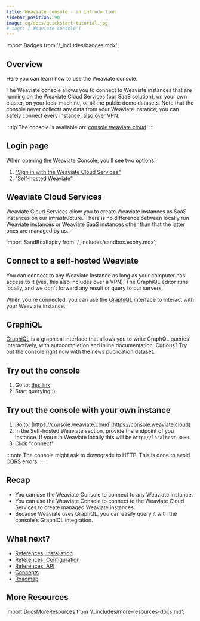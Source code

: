 ```yaml
---
title: Weaviate console - an introduction
sidebar_position: 90
image: og/docs/quickstart-tutorial.jpg
# tags: ['Weaviate console']
---
```

import Badges from '/_includes/badges.mdx';

<Badges/>

## Overview

Here you can learn how to use the Weaviate console.

The Weaviate console allows you to connect to Weaviate instances that are running on the Weaviate Cloud Services (our SaaS solution), on your own cluster, on your local machine, or all the public demo datasets. Note that the console never collects any data from your Weaviate instance; you can safely connect every instance, also over VPN.

:::tip
The console is available on: [console.weaviate.cloud](https://console.weaviate.cloud).
:::

## Login page

When opening the [Weaviate Console](https://console.weaviate.cloud), you'll see two options:

1. ["Sign in with the Weaviate Cloud Services"](#weaviate-cloud-services)
2. ["Self-hosted Weaviate"](#connect-to-a-self-hosted-weaviate)

## Weaviate Cloud Services

Weaviate Cloud Services allow you to create Weaviate instances as SaaS instances on our infrastructure. There is no difference between locally run Weaviate instances or Weaviate SaaS instances other than that the latter ones are managed by us.

import SandBoxExpiry from '/_includes/sandbox.expiry.mdx';

<SandBoxExpiry/>

## Connect to a self-hosted Weaviate

You can connect to any Weaviate instance as long as your computer has access to it (yes, this also includes over a VPN). The GraphiQL editor runs locally, and we don't forward any result or query to our servers.

When you're connected, you can use the [GraphiQL](#graphiql) interface to interact with your Weaviate instance.

## GraphiQL

[GraphiQL](https://github.com/graphql/graphiql) is a graphical interface that allows you to write GraphQL queries interactively, with autocompletion and inline documentation. Curious? Try out the console [right now](https://link.weaviate.io/3ThS9hG) with the news publication dataset.

## Try out the console

1. Go to: [this link](https://link.weaviate.io/3ThS9hG)
2. Start querying :)

## Try out the console with your own instance

1. Go to: [https://console.weaviate.cloud](https://console.weaviate.cloud)
2. In the Self-hosted Weaviate section, provide the endpoint of you instance. If you run Weaviate locally this will be `http://localhost:8080`.
3. Click "connect"

:::note
The console might ask to downgrade to HTTP. This is done to avoid [CORS](https://developer.mozilla.org/en-US/docs/Web/HTTP/CORS) errors.
:::

## Recap

* You can use the Weaviate Console to connect to any Weaviate instance.
* You can use the Weaviate Console to connect to the Weaviate Cloud Services to create managed Weaviate instances.
* Because Weaviate uses GraphQL, you can easily query it with the console's GraphiQL integration.

## What next?

- [References: Installation](../installation/index.md)
- [References: Configuration](../configuration/index.md)
- [References: API](../api/index.md)
- [Concepts](../concepts/index.md)
- [Roadmap](../roadmap/index.md)


## More Resources

import DocsMoreResources from '/_includes/more-resources-docs.md';

<DocsMoreResources />
